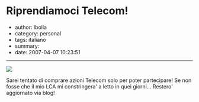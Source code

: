 # Riprendiamoci Telecom!

- author: lbolla
- category: personal
- tags: italiano
- summary: 
- date: 2007-04-07 10:23:51

----------------

![][1]

Sarei tentato di comprare azioni Telecom solo per poter partecipare! Se non
fosse che il mio LCA mi constringera' a letto in quei giorni... Restero'
aggiornato via blog!

   [1]: http://www.beppegrillo.it/immagini2/telecom_rozzano_banner1.gif
